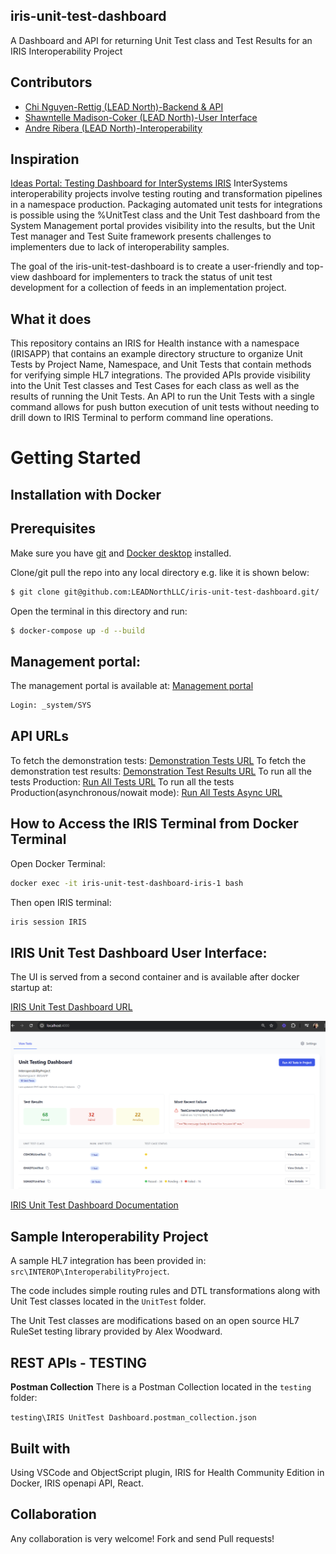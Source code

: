 ## iris-unit-test-dashboard

A Dashboard and API for returning Unit Test class and Test Results for an IRIS Interoperability Project 

## Contributors

* [Chi Nguyen-Rettig (LEAD North)-Backend & API](https://community.intersystems.com/user/chi-nguyen-rettig)
* [Shawntelle Madison-Coker (LEAD North)-User Interface](https://community.intersystems.com/user/shawntelle-madison-coker) 
* [Andre Ribera (LEAD North)-Interoperability](https://community.intersystems.com/user/andre-ribera)

## Inspiration
[Ideas Portal: Testing Dashboard for InterSystems IRIS](https://ideas.intersystems.com/ideas/DPI-I-441)
InterSystems interoperability projects involve testing routing and transformation pipelines in a namespace production. 
Packaging automated unit tests for integrations is possible using the %UnitTest class and the Unit Test dashboard from the 
System Management portal provides visibility into the results, but the Unit Test manager and Test Suite framework presents challenges to implementers due to lack of interoperability samples. 

The goal of the iris-unit-test-dashboard is to create a user-friendly and top-view dashboard for implementers to track the status of unit test development for a collection of feeds in an implementation project. 

## What it does
This repository contains an IRIS for Health instance with a namespace (IRISAPP) that contains an example directory structure to organize Unit Tests by Project Name, Namespace, and Unit Tests that contain methods for verifying simple HL7 integrations. The provided APIs provide visibility into the Unit Test classes and Test Cases for each class as well as the results of running the Unit Tests. An API to run the Unit Tests with a single command allows for push button execution of unit tests without needing to drill down to IRIS Terminal to perform command line operations. 

<!--
It uses [swagger-ui](https://openexchange.intersystems.com/package/iris-web-swagger-ui) module to provide documentation and test environment for API.
-->

# Getting Started

## Installation with Docker 

## Prerequisites
Make sure you have [git](https://git-scm.com/book/en/v2/Getting-Started-Installing-Git) and [Docker desktop](https://www.docker.com/products/docker-desktop) installed.


Clone/git pull the repo into any local directory e.g. like it is shown below:

```bash
$ git clone git@github.com:LEADNorthLLC/iris-unit-test-dashboard.git/
```

Open the terminal in this directory and run:

```bash
$ docker-compose up -d --build
```

## Management portal: 

The management portal is available at: 
[Management portal](http://localhost:62773/csp/sys/UtilHome.csp)

```bash
Login: _system/SYS
```

## API URLs

To fetch the demonstration tests: [Demonstration Tests URL](http://localhost:62773/csp/unittest/service)
To fetch the demonstration test results: [Demonstration Test Results URL](http://localhost:62773/csp/unittest/service/results)
To run all the tests Production: [Run All Tests URL](http://localhost:62773/csp/unittest/service/runtest)
To run all the tests Production(asynchronous/nowait mode): [Run All Tests Async URL](http://localhost:62773/csp/unittest/service/runtestasync)

## How to Access the IRIS Terminal from Docker Terminal

Open Docker Terminal: 
```bash
docker exec -it iris-unit-test-dashboard-iris-1 bash
```

Then open IRIS terminal:
```bash
iris session IRIS
```

## IRIS Unit Test Dashboard User Interface:

The UI is served from a second container and is available after docker startup at: 

[IRIS Unit Test Dashboard URL](http://localhost:4000)

![IRIS Unit Test Dashboard](image.png)

[IRIS Unit Test Dashboard Documentation](test-ui.md)

## Sample Interoperability Project
A sample HL7 integration has been provided in: `src\INTEROP\InteroperabilityProject`.

The code includes simple routing rules and DTL transformations along with Unit Test classes located in the `UnitTest` folder. 

The Unit Test classes are modifications based on an open source HL7 RuleSet testing library provided by Alex Woodward. 

## REST APIs - TESTING

**Postman Collection**
There is a Postman Collection located in the `testing` folder:

`testing\IRIS UnitTest Dashboard.postman_collection.json` 

## Built with
Using VSCode and ObjectScript plugin, IRIS for Health Community Edition in Docker, IRIS openapi API, React.

## Collaboration 
Any collaboration is very welcome! Fork and send Pull requests!

## 

